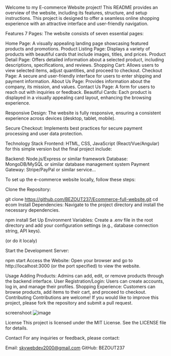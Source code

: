Welcome to my E-commerce Website project! This README provides an overview of the website, including its features, structure, and setup instructions. This project is designed to offer a seamless online shopping experience with an attractive interface and user-friendly navigation.

Features
7 Pages: The website consists of seven essential pages:

Home Page: A visually appealing landing page showcasing featured products and promotions.
Product Listing Page: Displays a variety of products with beautiful cards that include images, titles, and prices.
Product Detail Page: Offers detailed information about a selected product, including descriptions, specifications, and reviews.
Shopping Cart: Allows users to view selected items, adjust quantities, and proceed to checkout.
Checkout Page: A secure and user-friendly interface for users to enter shipping and payment information.
About Us Page: Provides information about the company, its mission, and values.
Contact Us Page: A form for users to reach out with inquiries or feedback.
Beautiful Cards: Each product is displayed in a visually appealing card layout, enhancing the browsing experience.

Responsive Design: The website is fully responsive, ensuring a consistent experience across devices (desktop, tablet, mobile).

Secure Checkout: Implements best practices for secure payment processing and user data protection.

Technology Stack
Frontend: HTML, CSS, JavaScript (React/Vue/Angular) for this simple version but the final project include:

Backend: Node.js/Express or similar framework
Database: MongoDB/MySQL or similar database management system
Payment Gateway: Stripe/PayPal or similar service...


To set up the e-commerce website locally, follow these steps:

Clone the Repository:

git clone https://github.com/BEZOUT237/Ecommerce-full-website.git
cd ecom
Install Dependencies:
Navigate to the project directory and install the necessary dependencies.

npm install
Set Up Environment Variables:
Create a .env file in the root directory and add your configuration settings (e.g., database connection string, API keys).

(or do it localy)

Start the Development Server:

npm start
Access the Website:
Open your browser and go to http://localhost:3000 (or the port specified) to view the website.

Usage
Adding Products: Admins can add, edit, or remove products through the backend interface.
User Registration/Login: Users can create accounts, log in, and manage their profiles.
Shopping Experience: Customers can browse products, add items to their cart, and proceed to checkout.
Contributing
Contributions are welcome! If you would like to improve this project, please fork the repository and submit a pull request.

screenshoot
![image](https://github.com/user-attachments/assets/a0b8335d-d34a-4fa4-9d97-7e78723a769c)



License
This project is licensed under the MIT License. See the LICENSE file for details.

Contact
For any inquiries or feedback, please contact:

Email: skywebdev2000@gmail.com
GitHub: BEZOUT237
